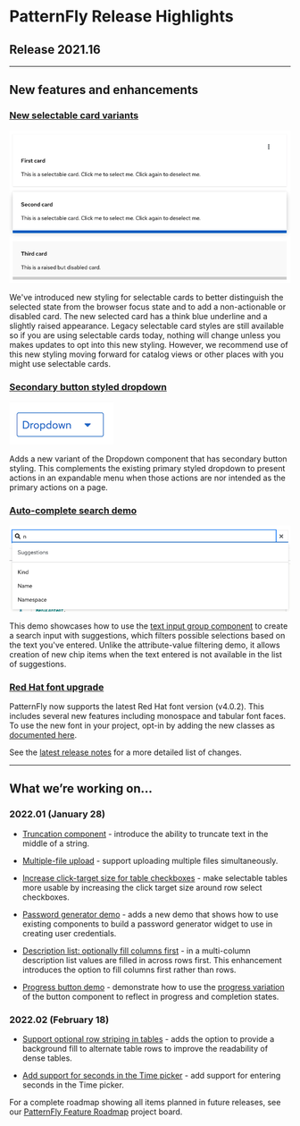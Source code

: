 # PatternFly Release Highlights
## Release 2021.16
----------------------------------------------------------
## New features and enhancements

### [New selectable card variants](https://www.patternfly.org/v4/components/card#selectable-and-selected)

![selectable card types](./img/selectable-cards.png)

We've introduced new styling for selectable cards to better distinguish the selected state from the browser focus state and to add a non-actionable or disabled card. The new selected card has a think blue underline and a slightly raised appearance. Legacy selectable card styles are still available so if you are using selectable cards today, nothing will change unless you makes updates to opt into this new styling. However, we recommend use of this new styling moving forward for catalog views or other places with you might use selectable cards.

### [Secondary button styled dropdown](https://www.patternfly.org/v4/components/dropdown#secondary-toggle)

![dropdown with secondary button styling](./img/secondary-dropdown.png)

Adds a new variant of the Dropdown component that has secondary button styling. This complements the existing primary styled dropdown to present actions in an expandable menu when those actions are nor intended as the primary actions on a page.

### [Auto-complete search demo](https://www.patternfly.org/v4/components/text-input-group/react-demos#auto-complete-search)

![auto complete search](./img/auto-complete-search.png)

This demo showcases how to use the [text input group component](https://www.patternfly.org/v4/components/text-input-group) to create a search input with suggestions, which filters possible selections based on the text you've entered. Unlike the attribute-value filtering demo, it allows creation of new chip items when the text entered is not available in the list of suggestions.

### [Red Hat font upgrade](https://www.patternfly.org/v4/developer-resources/red-hat-font)
PatternFly now supports the latest Red Hat font version (v4.0.2). This includes several new features including monospace and tabular font faces. To use the new font in your project, opt-in by adding the new classes as [documented here](https://www.patternfly.org/v4/developer-resources/red-hat-font#available-opt-ins).

See the [latest release notes](https://www.patternfly.org/v4/developer-resources/release-notes) for a more detailed list of changes.

-----------------------------------------------------------------------------

## What we’re working on...

### 2022.01 (January 28)

* [Truncation component](https://github.com/patternfly/patternfly-react/issues/6566) - introduce the ability to truncate text in the middle of a string.

* [Multiple-file upload](https://github.com/patternfly/patternfly-react/issues/6683) - support uploading multiple files simultaneously.

* [Increase click-target size for table checkboxes](https://github.com/patternfly/patternfly-react/issues/6695) - make selectable tables more usable by increasing the click target size around row select checkboxes.

* [Password generator demo](https://github.com/patternfly/patternfly-react/issues/6686) - adds a new demo that shows how to use existing components to build a password generator widget to use in creating user credentials.

* [Description list: optionally fill columns first](https://github.com/patternfly/patternfly-react/issues/6685) - in a multi-column description list values are filled in across rows first. This enhancement introduces the option to fill columns first rather than rows.

* [Progress button demo](https://github.com/patternfly/patternfly-react/issues/6684) - demonstrate how to use the [progress variation](https://www.patternfly.org/v4/components/button#progress) of the button component to reflect in progress and completion states.

### 2022.02 (February 18)

* [Support optional row striping in tables](https://github.com/patternfly/patternfly/issues/4564) - adds the option to provide a background fill to alternate table rows to improve the readability of dense tables.

* [Add support for seconds in the Time picker](https://github.com/patternfly/patternfly-react/issues/5998) - add support for entering seconds in the Time picker.

For a complete roadmap showing all items planned in future releases, see our [PatternFly Feature Roadmap](https://github.com/orgs/patternfly/projects/4?fullscreen=true) project board.
